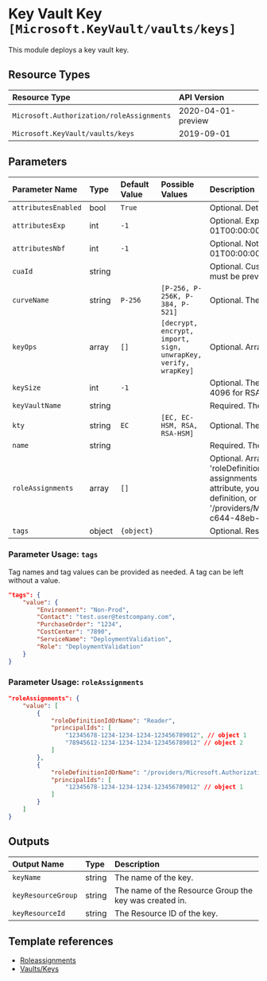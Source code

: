 # Key Vault Key `[Microsoft.KeyVault/vaults/keys]`

This module deploys a key vault key.

## Resource Types

| Resource Type | API Version |
| :-- | :-- |
| `Microsoft.Authorization/roleAssignments` | 2020-04-01-preview |
| `Microsoft.KeyVault/vaults/keys` | 2019-09-01 |

## Parameters

| Parameter Name | Type | Default Value | Possible Values | Description |
| :-- | :-- | :-- | :-- | :-- |
| `attributesEnabled` | bool | `True` |  | Optional. Determines whether the object is enabled. |
| `attributesExp` | int | `-1` |  | Optional. Expiry date in seconds since 1970-01-01T00:00:00Z. |
| `attributesNbf` | int | `-1` |  | Optional. Not before date in seconds since 1970-01-01T00:00:00Z. |
| `cuaId` | string |  |  | Optional. Customer Usage Attribution ID (GUID). This GUID must be previously registered |
| `curveName` | string | `P-256` | `[P-256, P-256K, P-384, P-521]` | Optional. The elliptic curve name. |
| `keyOps` | array | `[]` | `[decrypt, encrypt, import, sign, unwrapKey, verify, wrapKey]` | Optional. Array of JsonWebKeyOperation |
| `keySize` | int | `-1` |  | Optional. The key size in bits. For example: 2048, 3072, or 4096 for RSA. |
| `keyVaultName` | string |  |  | Required. The name of the key vault |
| `kty` | string | `EC` | `[EC, EC-HSM, RSA, RSA-HSM]` | Optional. The type of the key. |
| `name` | string |  |  | Required. The name of the key |
| `roleAssignments` | array | `[]` |  | Optional. Array of role assignment objects that contain the 'roleDefinitionIdOrName' and 'principalId' to define RBAC role assignments on this resource. In the roleDefinitionIdOrName attribute, you can provide either the display name of the role definition, or its fully qualified ID in the following format: '/providers/Microsoft.Authorization/roleDefinitions/c2f4ef07-c644-48eb-af81-4b1b4947fb11' |
| `tags` | object | `{object}` |  | Optional. Resource tags. |

### Parameter Usage: `tags`

Tag names and tag values can be provided as needed. A tag can be left without a value.

```json
"tags": {
    "value": {
        "Environment": "Non-Prod",
        "Contact": "test.user@testcompany.com",
        "PurchaseOrder": "1234",
        "CostCenter": "7890",
        "ServiceName": "DeploymentValidation",
        "Role": "DeploymentValidation"
    }
}
```

### Parameter Usage: `roleAssignments`

```json
"roleAssignments": {
    "value": [
        {
            "roleDefinitionIdOrName": "Reader",
            "principalIds": [
                "12345678-1234-1234-1234-123456789012", // object 1
                "78945612-1234-1234-1234-123456789012" // object 2
            ]
        },
        {
            "roleDefinitionIdOrName": "/providers/Microsoft.Authorization/roleDefinitions/c2f4ef07-c644-48eb-af81-4b1b4947fb11",
            "principalIds": [
                "12345678-1234-1234-1234-123456789012" // object 1
            ]
        }
    ]
}
```

## Outputs

| Output Name | Type | Description |
| :-- | :-- | :-- |
| `keyName` | string | The name of the key. |
| `keyResourceGroup` | string | The name of the Resource Group the key was created in. |
| `keyResourceId` | string | The Resource ID of the key. |

## Template references

- [Roleassignments](https://docs.microsoft.com/en-us/azure/templates/Microsoft.Authorization/2020-04-01-preview/roleAssignments)
- [Vaults/Keys](https://docs.microsoft.com/en-us/azure/templates/Microsoft.KeyVault/2019-09-01/vaults/keys)
